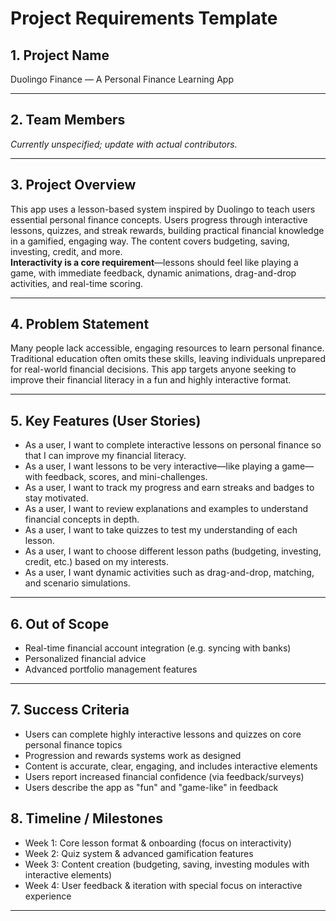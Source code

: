 # Project Requirements Template

## 1. Project Name  
Duolingo Finance — A Personal Finance Learning App

---

## 2. Team Members  
_Currently unspecified; update with actual contributors._

---

## 3. Project Overview  
This app uses a lesson-based system inspired by Duolingo to teach users essential personal finance concepts. Users progress through interactive lessons, quizzes, and streak rewards, building practical financial knowledge in a gamified, engaging way. The content covers budgeting, saving, investing, credit, and more.  
**Interactivity is a core requirement**—lessons should feel like playing a game, with immediate feedback, dynamic animations, drag-and-drop activities, and real-time scoring.

---

## 4. Problem Statement  
Many people lack accessible, engaging resources to learn personal finance. Traditional education often omits these skills, leaving individuals unprepared for real-world financial decisions. This app targets anyone seeking to improve their financial literacy in a fun and highly interactive format.

---

## 5. Key Features (User Stories)  
- As a user, I want to complete interactive lessons on personal finance so that I can improve my financial literacy.
- As a user, I want lessons to be very interactive—like playing a game—with feedback, scores, and mini-challenges.
- As a user, I want to track my progress and earn streaks and badges to stay motivated.
- As a user, I want to review explanations and examples to understand financial concepts in depth.
- As a user, I want to take quizzes to test my understanding of each lesson.
- As a user, I want to choose different lesson paths (budgeting, investing, credit, etc.) based on my interests.
- As a user, I want dynamic activities such as drag-and-drop, matching, and scenario simulations.

---

## 6. Out of Scope  
- Real-time financial account integration (e.g. syncing with banks)
- Personalized financial advice
- Advanced portfolio management features

---

## 7. Success Criteria  
- Users can complete highly interactive lessons and quizzes on core personal finance topics
- Progression and rewards systems work as designed
- Content is accurate, clear, engaging, and includes interactive elements
- Users report increased financial confidence (via feedback/surveys)
- Users describe the app as "fun" and "game-like" in feedback

## 8. Timeline / Milestones  
- Week 1: Core lesson format & onboarding (focus on interactivity)
- Week 2: Quiz system & advanced gamification features
- Week 3: Content creation (budgeting, saving, investing modules with interactive elements)
- Week 4: User feedback & iteration with special focus on interactive experience

---
